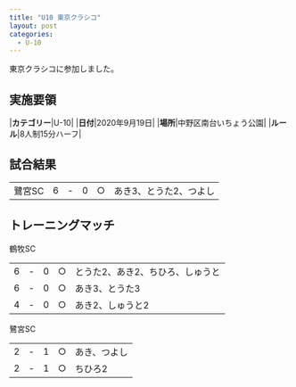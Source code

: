 ```yaml
---
title: "U10 東京クラシコ"
layout: post
categories:
  - U-10
---
```


東京クラシコに参加しました。

## 実施要領

|**カテゴリー**|U-10|
|**日付**|2020年9月19日|
|**場所**|中野区南台いちょう公園|
|**ルール**|8人制15分ハーフ|


## 試合結果

|            |    |   |    |         |    |
|:-----------|:--:|:-:|:--:|:--:|:--------|
|鷺宮SC|    6| - |   0|○|あき3、とうた2、つよし|

## トレーニングマッチ

鶴牧SC

|    |   |    |         |    |
|:--:|:-:|:--:|:--:|:--------|
|    6| - |   0|○|とうた2、あき2、ちひろ、しゅうと|
|    6| - |   0|○|あき3、とうた3|
|    4| - |   0|○|あき2、しゅうと2|

鷺宮SC

|    |   |    |         |    |
|:--:|:-:|:--:|:--:|:--------|
|    2| - |   1|○|あき、つよし|
|    2| - |   1|○|ちひろ2|


